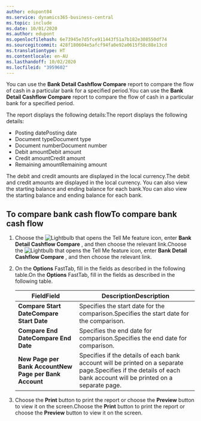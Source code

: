 ```yaml
---
author: edupont04
ms.service: dynamics365-business-central
ms.topic: include
ms.date: 10/01/2020
ms.author: edupont
ms.openlocfilehash: 6e73945e7d5fce911443f51a7b182e308550df74
ms.sourcegitcommit: 428f180604e5afcf94fa0e92a0615f58c88e13cd
ms.translationtype: HT
ms.contentlocale: en-AU
ms.lasthandoff: 10/02/2020
ms.locfileid: "3959602"
---
```

<span data-ttu-id="c7d07-101">You can use the **Bank Detail Cashflow Compare** report to compare the flow of cash in a particular bank for a specified period.</span><span class="sxs-lookup"><span data-stu-id="c7d07-101">You can use the **Bank Detail Cashflow Compare** report to compare the flow of cash in a particular bank for a specified period.</span></span>  

 <span data-ttu-id="c7d07-102">The report displays the following details:</span><span class="sxs-lookup"><span data-stu-id="c7d07-102">The report displays the following details:</span></span>  

-   <span data-ttu-id="c7d07-103">Posting date</span><span class="sxs-lookup"><span data-stu-id="c7d07-103">Posting date</span></span>  
-   <span data-ttu-id="c7d07-104">Document type</span><span class="sxs-lookup"><span data-stu-id="c7d07-104">Document type</span></span>  
-   <span data-ttu-id="c7d07-105">Document number</span><span class="sxs-lookup"><span data-stu-id="c7d07-105">Document number</span></span>  
-   <span data-ttu-id="c7d07-106">Debit amount</span><span class="sxs-lookup"><span data-stu-id="c7d07-106">Debit amount</span></span>  
-   <span data-ttu-id="c7d07-107">Credit amount</span><span class="sxs-lookup"><span data-stu-id="c7d07-107">Credit amount</span></span>  
-   <span data-ttu-id="c7d07-108">Remaining amount</span><span class="sxs-lookup"><span data-stu-id="c7d07-108">Remaining amount</span></span>  

<span data-ttu-id="c7d07-109">The debit and credit amounts are displayed in the local currency.</span><span class="sxs-lookup"><span data-stu-id="c7d07-109">The debit and credit amounts are displayed in the local currency.</span></span> <span data-ttu-id="c7d07-110">You can also view the starting balance and ending balance for each bank.</span><span class="sxs-lookup"><span data-stu-id="c7d07-110">You can also view the starting balance and ending balance for each bank.</span></span>  

## <a name="to-compare-bank-cash-flow"></a><span data-ttu-id="c7d07-111">To compare bank cash flow</span><span class="sxs-lookup"><span data-stu-id="c7d07-111">To compare bank cash flow</span></span>  

1.  <span data-ttu-id="c7d07-112">Choose the ![Lightbulb that opens the Tell Me feature](../../../media/ui-search/search_small.png "Tell me what you want to do") icon, enter **Bank Detail Cashflow Compare** , and then choose the relevant link.</span><span class="sxs-lookup"><span data-stu-id="c7d07-112">Choose the ![Lightbulb that opens the Tell Me feature](../../../media/ui-search/search_small.png "Tell me what you want to do") icon, enter **Bank Detail Cashflow Compare** , and then choose the relevant link.</span></span>  
2.  <span data-ttu-id="c7d07-113">On the **Options** FastTab, fill in the fields as described in the following table.</span><span class="sxs-lookup"><span data-stu-id="c7d07-113">On the **Options** FastTab, fill in the fields as described in the following table.</span></span>  

    |<span data-ttu-id="c7d07-114">Field</span><span class="sxs-lookup"><span data-stu-id="c7d07-114">Field</span></span>|<span data-ttu-id="c7d07-115">Description</span><span class="sxs-lookup"><span data-stu-id="c7d07-115">Description</span></span>|  
    |---------------------------------|---------------------------------------|  
    |<span data-ttu-id="c7d07-116">**Compare Start Date**</span><span class="sxs-lookup"><span data-stu-id="c7d07-116">**Compare Start Date**</span></span>|<span data-ttu-id="c7d07-117">Specifies the start date for the comparison.</span><span class="sxs-lookup"><span data-stu-id="c7d07-117">Specifies the start date for the comparison.</span></span>|  
    |<span data-ttu-id="c7d07-118">**Compare End Date**</span><span class="sxs-lookup"><span data-stu-id="c7d07-118">**Compare End Date**</span></span>|<span data-ttu-id="c7d07-119">Specifies the end date for comparison.</span><span class="sxs-lookup"><span data-stu-id="c7d07-119">Specifies the end date for comparison.</span></span>|  
    |<span data-ttu-id="c7d07-120">**New Page per Bank Account**</span><span class="sxs-lookup"><span data-stu-id="c7d07-120">**New Page per Bank Account**</span></span>|<span data-ttu-id="c7d07-121">Specifies if the details of each bank account will be printed on a separate page.</span><span class="sxs-lookup"><span data-stu-id="c7d07-121">Specifies if the details of each bank account will be printed on a separate page.</span></span>|  

3.  <span data-ttu-id="c7d07-122">Choose the **Print** button to print the report or choose the **Preview** button to view it on the screen.</span><span class="sxs-lookup"><span data-stu-id="c7d07-122">Choose the **Print** button to print the report or choose the **Preview** button to view it on the screen.</span></span> 
